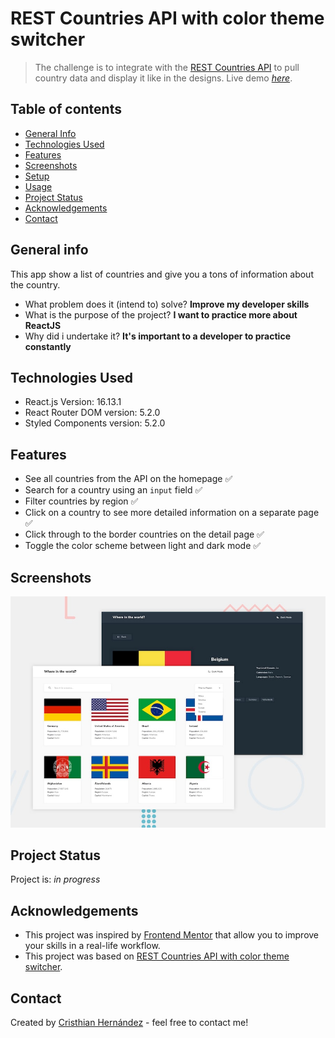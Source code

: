 # REST Countries API with color theme switcher

> The challenge is to integrate with the [REST Countries API](https://restcountries.eu) to pull country data and display it like in the designs.
> Live demo [_here_](https://rest-countries-reactjs.netlify.app/). <!-- If you have the project hosted somewhere, include the link here. -->

## Table of contents
* [General Info](#general-information)
* [Technologies Used](#technologies-used)
* [Features](#features)
* [Screenshots](#screenshots)
* [Setup](#setup)
* [Usage](#usage)
* [Project Status](#project-status)
* [Acknowledgements](#acknowledgements)
* [Contact](#contact)
<!-- * [License](#license) -->

## General info
This app show a list of countries and give you a tons of information about the country.

- What problem does it (intend to) solve?
**Improve my developer skills**
- What is the purpose of the project?
**I want to practice more about ReactJS**
- Why did i undertake it?
**It's important to a developer to practice constantly**
	
## Technologies Used
* React.js Version: 16.13.1
* React Router DOM version: 5.2.0
* Styled Components version: 5.2.0
	
## Features
- See all countries from the API on the homepage ✅
- Search for a country using an `input` field ✅
- Filter countries by region ✅
- Click on a country to see more detailed information on a separate page ✅
- Click through to the border countries on the detail page ✅
- Toggle the color scheme between light and dark mode ✅

## Screenshots
![Design preview for the REST Countries API with color theme switcher coding challenge](./resources/design/desktop-preview.jpg)
<!-- If you have screenshots you'd like to share, include them here. -->

## Project Status
Project is: _in progress_ 
<!-- Project is: _in progress_ / _complete_ / _no longer being worked on_. If you are no longer working on it, provide reasons why. -->

## Acknowledgements
- This project was inspired by [Frontend Mentor](https://www.frontendmentor.io) that allow you to improve your skills in a real-life workflow.
- This project was based on [REST Countries API with color theme switcher](https://www.frontendmentor.io/challenges/rest-countries-api-with-color-theme-switcher-5cacc469fec04111f7b848ca).

## Contact
Created by [Cristhian Hernández](https://cristhianjhl.com/) - feel free to contact me!
